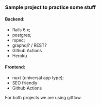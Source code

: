 ### Sample project to practice some stuff
#### Backend:
- Rails 6.x;
- postgres;
- rspec;
- graphql? / REST?
- Github Actions
- Heroku

#### Frontend:
- nuxt (universal app type);
- SEO friendly
- Github Actions

For both projects we are using gitflow.
